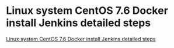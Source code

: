 # Linux system CentOS 7.6 Docker install Jenkins detailed steps
[Linux system CentOS 7.6 Docker install Jenkins detailed steps](https://aiwithcloud.com/2022/09/19/linux_system_centos_7-6_docker_install_jenkins_detailed_steps/)
